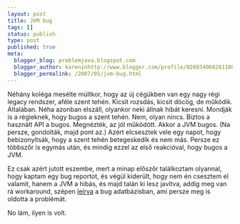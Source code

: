 ```yaml
---
layout: post
title: JVM bug
tags: []
status: publish
type: post
published: true
meta:
  blogger_blog: problemjava.blogspot.com
  blogger_author: kareninhttp://www.blogger.com/profile/02683406828110839343noreply@blogger.com
  blogger_permalink: /2007/05/jvm-bug.html
---
```

Néhány koléga mesélte múltkor, hogy az új cégükben van egy nagy régi legacy
rendszer, aféle szent tehén. Kicsit rozsdás, kicsit döcög, de működik.
Általában. Néha azonban elszáll, olyankor neki állnak hibát keresni. Mondják
is a régieknek, hogy bugos a szent tehén. Nem, olyan nincs. Biztos a használt
API a bugos. Megnézték, az jól működött. Akkor a JVM bugos. (Na persze,
gondolták, majd pont az.) Azért elcsesztek vele egy napot, hogy bebizonyítsák,
hogy a szent tehén betegeskedik és nem más. Persze ez többszőr is egymás után,
és mindig ezzel az első reakcióval, hogy bugos a JVM.

  
Ez csak azért jutott eszembe, mert a minap előszőr találkoztam olyannal, hogy
kaptam egy bug reportot, és végül kiderült, hogy nem én csesztem el valamit,
hanem a JVM a hibás, és majd talán ki lesz javítva, addig meg van rá
workaround, szépen
[leírva](http://bugs.sun.com/bugdatabase/view_bug.do?bug_id=5005454) a bug
adatbázisban, ami persze meg is oldotta a problémát.

  
No lám, ilyen is volt.

